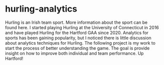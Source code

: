 # hurling-analytics

Hurling is an Irish team sport. More information about the sport can be found here. I started playing Hurling at the University of Connecticut in 2016 and have played Hurling for the Hartford GAA since 2020. Analytics for sports has been gaining popularity, but I noticed there is little discussion about analytics techniques for Hurling. The following project is my work to start the process of better understanding the game. The goal is provide insight on how to improve both individual and team performance. Up Hartford!
